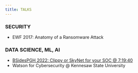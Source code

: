 ```yaml
---
title: TALKS
---
```


### SECURITY
* EWF 2017: Anatomy of a Ransomware Attack

### DATA SCIENCE, ML, AI
* [BSidesPGH 2022: Clippy or SkyNet for your SOC @ 7:19:40](https://youtu.be/ymtIBpr-99k)
* Watson for Cybersecurity @ Kennesaw State University
